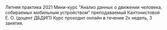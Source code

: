 Летняя практика 2021
Мини-курс "Анализ данных о движении человека, собираемых мобильным устройством" преподаваемый Кантонистовой Е. О. (доцент ДБДИП)
Курс проходил онлайн в течение 2х недель, 3 занятия.